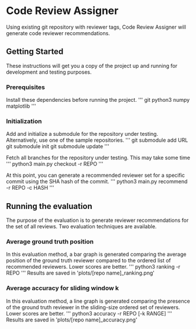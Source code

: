 # Code Review Assigner
Using existing git repository with reviewer tags, Code Review Assigner will generate code reviewer recommendations.

## Getting Started
These instructions will get you a copy of the project up and running for development and testing purposes.

### Prerequisites
Install these dependencies before running the project.
'''
git
python3
numpy
matplotlib
'''

### Initialization
Add and initialize a submodule for the repository under testing. Alternatively, use one of the sample repositories.
'''
git submodule add URL
git submodule init
git submodule update
'''

Fetch all branches for the repository under testing. This may take some time
'''
python3 main.py checkout -r REPO
'''

At this point, you can generate a recommended reviewer set for a specific commit using the SHA hash of the commit.
'''
python3 main.py recommend -r REPO -c HASH
'''

## Running the evaluation
The purpose of the evaluation is to generate reviewer recommendations for the set of all reviews. Two evaluation techniques are available.

### Average ground truth position
In this evaluation method, a bar graph is generated comparing the average position of the ground truth reviewer compared to the ordered list of recommended reviewers. Lower scores are better.
'''
python3 ranking -r REPO
'''
Results are saved in 'plots/[repo name]_ranking.png'

### Average accuracy for sliding window k
In this evaluation method, a line graph is generated comparing the presence of the ground truth reviewer in the sliding-size ordered set of reviewers. Lower scores are better.
'''
python3 accuracy -r REPO [-k RANGE]
'''
Results are saved in 'plots/[repo name]_accuracy.png'
